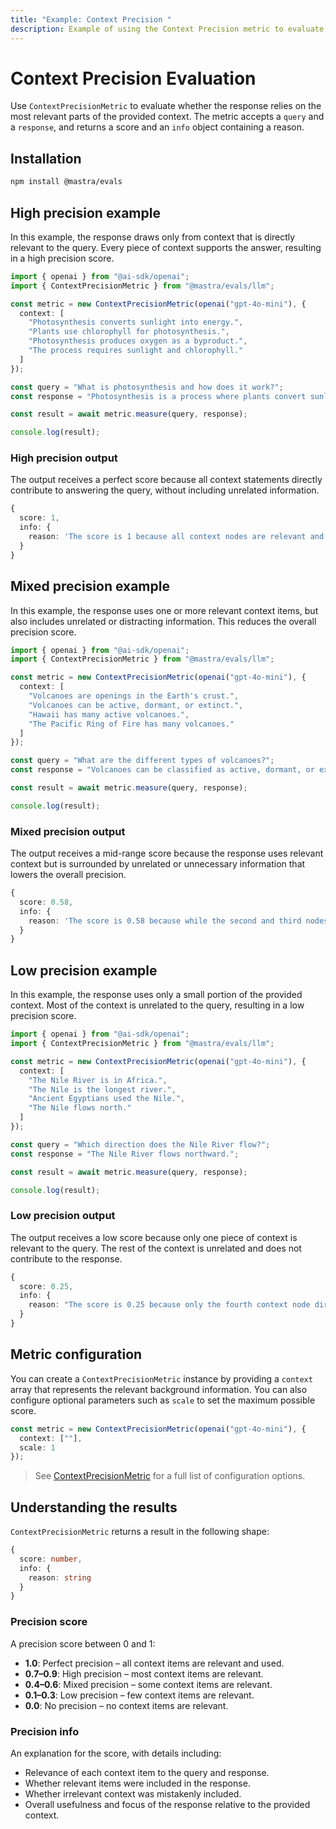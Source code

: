 ```yaml
---
title: "Example: Context Precision "
description: Example of using the Context Precision metric to evaluate how precisely context information is used.
---
```



# Context Precision Evaluation

<ScorerCallout />

Use `ContextPrecisionMetric` to evaluate whether the response relies on the most relevant parts of the provided context. The metric accepts a `query` and a `response`, and returns a score and an `info` object containing a reason.

## Installation

```bash copy
npm install @mastra/evals
```

## High precision example

In this example, the response draws only from context that is directly relevant to the query. Every piece of context supports the answer, resulting in a high precision score.

```typescript filename="src/example-high-precision.ts" showLineNumbers copy
import { openai } from "@ai-sdk/openai";
import { ContextPrecisionMetric } from "@mastra/evals/llm";

const metric = new ContextPrecisionMetric(openai("gpt-4o-mini"), {
  context: [
    "Photosynthesis converts sunlight into energy.",
    "Plants use chlorophyll for photosynthesis.",
    "Photosynthesis produces oxygen as a byproduct.",
    "The process requires sunlight and chlorophyll."
  ]
});

const query = "What is photosynthesis and how does it work?";
const response = "Photosynthesis is a process where plants convert sunlight into energy using chlorophyll, producing oxygen as a byproduct.";

const result = await metric.measure(query, response);

console.log(result);
```

### High precision output

The output receives a perfect score because all context statements directly contribute to answering the query, without including unrelated information.

```typescript
{
  score: 1,
  info: {
    reason: 'The score is 1 because all context nodes are relevant and provide direct definitions, explanations, and essential components of photosynthesis, with the first node defining the process, followed by supporting details about chlorophyll and oxygen production, all in optimal ranking order.'
  }
}
```
## Mixed precision example

In this example, the response uses one or more relevant context items, but also includes unrelated or distracting information. This reduces the overall precision score.

```typescript filename="src/example-mixed-precision.ts" showLineNumbers copy
import { openai } from "@ai-sdk/openai";
import { ContextPrecisionMetric } from "@mastra/evals/llm";

const metric = new ContextPrecisionMetric(openai("gpt-4o-mini"), {
  context: [
    "Volcanoes are openings in the Earth's crust.",
    "Volcanoes can be active, dormant, or extinct.",
    "Hawaii has many active volcanoes.",
    "The Pacific Ring of Fire has many volcanoes."
  ]
});

const query = "What are the different types of volcanoes?";
const response = "Volcanoes can be classified as active, dormant, or extinct based on their activity status.";

const result = await metric.measure(query, response);

console.log(result);
```

### Mixed precision output

The output receives a mid-range score because the response uses relevant context but is surrounded by unrelated or unnecessary information that lowers the overall precision.

```typescript
{
  score: 0.58,
  info: {
    reason: 'The score is 0.58 because while the second and third nodes provided direct definitions and examples of volcano types, the first and fourth nodes were irrelevant, leading to a lower precision score. The relevant nodes were not optimally ordered, as the most useful context was not the first, which affected the overall effectiveness.'
  }
}
```

## Low precision example

In this example, the response uses only a small portion of the provided context. Most of the context is unrelated to the query, resulting in a low precision score.

```typescript filename="src/example-low-precision.ts" showLineNumbers copy
import { openai } from "@ai-sdk/openai";
import { ContextPrecisionMetric } from "@mastra/evals/llm";

const metric = new ContextPrecisionMetric(openai("gpt-4o-mini"), {
  context: [
    "The Nile River is in Africa.",
    "The Nile is the longest river.",
    "Ancient Egyptians used the Nile.",
    "The Nile flows north."
  ]
});

const query = "Which direction does the Nile River flow?";
const response = "The Nile River flows northward.";

const result = await metric.measure(query, response);

console.log(result);
```

### Low precision output

The output receives a low score because only one piece of context is relevant to the query. The rest of the context is unrelated and does not contribute to the response.

```typescript
{
  score: 0.25,
  info: {
    reason: "The score is 0.25 because only the fourth context node directly answers the question about the direction of the Nile River's flow, while the first three nodes are irrelevant, providing no useful information. This highlights a significant limitation in the overall relevance of the retrieved contexts, as the majority did not contribute to the expected output."
  }
}
```

## Metric configuration

You can create a `ContextPrecisionMetric` instance by providing a `context` array that represents the relevant background information. You can also configure optional parameters such as `scale` to set the maximum possible score.

```typescript showLineNumbers copy
const metric = new ContextPrecisionMetric(openai("gpt-4o-mini"), {
  context: [""],
  scale: 1
});
```

> See [ContextPrecisionMetric](/reference/evals/context-precision.md) for a full list of configuration options.

## Understanding the results

`ContextPrecisionMetric` returns a result in the following shape:

```typescript
{
  score: number,
  info: {
    reason: string
  }
}
```

### Precision score

A precision score between 0 and 1:

- **1.0**: Perfect precision – all context items are relevant and used.
- **0.7–0.9**: High precision – most context items are relevant.
- **0.4–0.6**: Mixed precision – some context items are relevant.
- **0.1–0.3**: Low precision – few context items are relevant.
- **0.0**: No precision – no context items are relevant.

### Precision info

An explanation for the score, with details including:

- Relevance of each context item to the query and response.
- Whether relevant items were included in the response.
- Whether irrelevant context was mistakenly included.
- Overall usefulness and focus of the response relative to the provided context.

<GithubLink
  outdated={true}
  marginTop='mt-16'
  link="https://github.com/mastra-ai/mastra/blob/main/examples/basics/evals/context-precision"
/>
